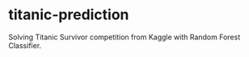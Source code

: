 # titanic-prediction
Solving Titanic Survivor competition from Kaggle with Random Forest Classifier.
